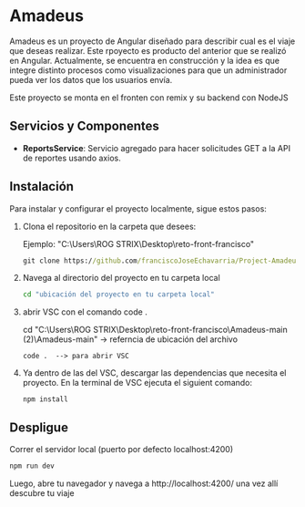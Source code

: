 # Amadeus

Amadeus es un proyecto de Angular diseñado para describir cual es el viaje que deseas realizar. Este rpoyecto es producto del anterior que se realizó en Angular. Actualmente, se encuentra en construcción y la idea es que integre distinto procesos como visualizaciones para que un administrador pueda ver los datos que los usuarios envía. 

Este proyecto se monta en el fronten con remix y su backend con NodeJS

## Servicios y Componentes
- **ReportsService**: Servicio agregado para hacer solicitudes GET a la API de reportes usando axios.

## Instalación

Para instalar y configurar el proyecto localmente, sigue estos pasos:

1. Clona el repositorio en la carpeta que desees:

   Ejemplo: "C:\Users\ROG STRIX\Desktop\reto-front-francisco"

   ```cmd
   git clone https://github.com/franciscoJoseEchavarria/Project-Amadeus-Remix.git
   ```

2. Navega al directorio del proyecto en tu carpeta local

   ```cmd
   cd "ubicación del proyecto en tu carpeta local"
   
   ```

3. abrir VSC con el comando code .

   cd "C:\Users\ROG STRIX\Desktop\reto-front-francisco\Amadeus-main (2)\Amadeus-main" -> referncia de ubicación del archivo  
   ```
   code .  --> para abrir VSC
    ```

4. Ya dentro de las del VSC, descargar las dependencias que necesita el proyecto. En la terminal de VSC ejecuta el siguient comando:

   ```
   npm install
    ```  

## Despligue

Correr el servidor local (puerto por defecto localhost:4200)

```bash
npm run dev
```

Luego, abre tu navegador y navega a http://localhost:4200/ una vez allí descubre tu viaje